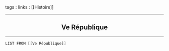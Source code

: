 tags : 
links : [[Histoire]]

****

<h2 style="text-align: center;"> Ve République </h2>

****


```dataview
LIST FROM [[Ve République]]
```
